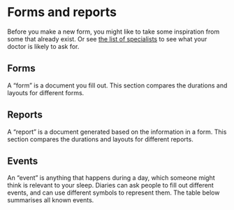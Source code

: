 # Forms and reports

<!--

  DO NOT EDIT THIS FILE DIRECTLY

  See https://github.com/sleepdiary/docs/blob/main/bin/generate-from-resources.js

 -->

Before you make a new form, you might like to take some inspiration from some that already exist.  Or see [the list of specialists](./) to see what your doctor is likely to ask for.

## Forms

A &ldquo;form&rdquo; is a document you fill out.  This section compares the durations and layouts for different forms.

<SortableTable :columns="forms_reports_columns" :rows="forms_rows" />

## Reports

A &ldquo;report&rdquo; is a document generated based on the information in a form.  This section compares the durations and layouts for different reports.

<SortableTable :columns="forms_reports_columns" :rows="reports_rows" />

## Events

An &ldquo;event&rdquo; is anything that happens during a day, which someone might think is relevant to your sleep.  Diaries can ask people to fill out different events, and can use different symbols to represent them.  The table below summarises all known events.

<SortableTable :columns="events_columns" :rows="events_rows" />

<script>
export default {
  data() {
    return {
      forms_reports_columns: [
        { key: 'Source'         , value: 'Source' },
        { key: 'page_duration'  , value: 'page duration' },
        { key: 'total_pages'    , value: 'total pages' },
        { key: 'start_time'     , value: 'start time' },
        { key: 'inbed_marker'   , value: 'in-bed marker' },
        { key: 'outofbed_marker', value: 'out-of-bed marker' },
        { key: 'sleep_marker'   , value: 'sleep marker' },
      ],
      events_columns: [
        { key: 'Source'     , value: 'Source' },
        { key: 'Event'      , value: 'Event' },
        { key: 'Description', value: 'Description' },
      ],
      forms_rows: [{"sharing_status":"found online","instructions_to_find":"1. go to https://allinclinic.ca/documents-brochures/\n2. click on \"Two Week Sleep Diary Adult\"","use_before_first":"maybe","use_between_appointments":"maybe","gallery":[{"thumb":"/resources/thumbs/Two Week Sleep Diary Adult.jpg","url":"https://allinclinic.ca/wp-content/uploads/2021/03/Two-Week-Sleep-Diary-Adult.pdf","display_name":"Allin Clinic: Two Week Sleep Diary (Adult)","short_name":"Two Week Sleep Diary (Adult)","has_name":false}],"layout":"calendar","start_page":1,"total_pages":1,"page_duration":{"key":"0014","value":"2 weeks"},"start_time":{"key":"12","value":"Noon"},"inbed_marker":"|","outofbed_marker":"(none)","sleep_marker":"▬","events":[{"key":"C","value":"caffeine"},{"key":"M","value":"medicine"},{"key":"E","value":"exercise"},{"key":"A","value":"alcohol"},{"key":"&dArr;","value":"fell asleep"},{"key":"&uArr;","value":"woke up"}],"doc_type":"form","display_name":"Allin Clinic: Two Week Sleep Diary (Adult)","short_name":"Two Week Sleep Diary (Adult)","has_name":true,"url":"https://allinclinic.ca/wp-content/uploads/2021/03/Two-Week-Sleep-Diary-Adult.pdf","thumb":"/resources/thumbs/Two Week Sleep Diary Adult.jpg","Source":{"key":"allin clinic","value":"<a href=\"https://allinclinic.ca/wp-content/uploads/2021/03/Two-Week-Sleep-Diary-Adult.pdf\">Allin Clinic: Two Week Sleep Diary (Adult)</a>"}},{"sharing_status":"found online","instructions_to_find":"1. go to https://allinclinic.ca/documents-brochures/\n2. click on \"Two Week Sleep Diary Child\"","use_before_first":"maybe","use_between_appointments":"maybe","gallery":[{"thumb":"/resources/thumbs/Two Week Sleep Diary Child.jpg","url":"https://allinclinic.ca/wp-content/uploads/2021/03/Two-Week-Sleep-Diary-Child.pdf","display_name":"Allin Clinic: Two Week Sleep Diary (Child)","short_name":"Two Week Sleep Diary (Child)","has_name":false}],"layout":"calendar","start_page":1,"total_pages":1,"page_duration":{"key":"0014","value":"2 weeks"},"start_time":{"key":"12","value":"Noon"},"inbed_marker":"|","outofbed_marker":"(none)","sleep_marker":"▬","events":[{"key":"C","value":"caffeine"},{"key":"M","value":"medicine"},{"key":"E","value":"exercise"},{"key":"&dArr;","value":"fell asleep"},{"key":"&uArr;","value":"woke up"}],"doc_type":"form","display_name":"Allin Clinic: Two Week Sleep Diary (Child)","short_name":"Two Week Sleep Diary (Child)","has_name":true,"url":"https://allinclinic.ca/wp-content/uploads/2021/03/Two-Week-Sleep-Diary-Child.pdf","thumb":"/resources/thumbs/Two Week Sleep Diary Child.jpg","Source":{"key":"allin clinic","value":"<a href=\"https://allinclinic.ca/wp-content/uploads/2021/03/Two-Week-Sleep-Diary-Child.pdf\">Allin Clinic: Two Week Sleep Diary (Child)</a>"}},{"sharing_status":"found online","instructions_to_find":"1. go to https://allinclinic.ca/documents-brochures/\n2. click on \"Two Week Sleep Diary Infant\"","use_before_first":"maybe","use_between_appointments":"maybe","gallery":[{"thumb":"/resources/thumbs/Two Week Sleep Diary Infant.jpg","url":"https://allinclinic.ca/wp-content/uploads/2021/03/Two-Week-Sleep-Diary-Infant.pdf","display_name":"Allin Clinic: Two Week Sleep Diary (Infant)","short_name":"Two Week Sleep Diary (Infant)","has_name":false}],"layout":"calendar","start_page":1,"total_pages":1,"page_duration":{"key":"0014","value":"2 weeks"},"start_time":{"key":"12","value":"Noon"},"inbed_marker":"|","outofbed_marker":"(none)","sleep_marker":"▬","events":[{"key":"C","value":"caffeine"},{"key":"M","value":"medicine"},{"key":"A","value":"active"},{"key":"C","value":"crying/fussy"},{"key":"F","value":"feeding"},{"key":"X","value":"infant slept with someone"},{"key":"&dArr;","value":"fell asleep"},{"key":"&uArr;","value":"woke up"}],"doc_type":"form","display_name":"Allin Clinic: Two Week Sleep Diary (Infant)","short_name":"Two Week Sleep Diary (Infant)","has_name":true,"url":"https://allinclinic.ca/wp-content/uploads/2021/03/Two-Week-Sleep-Diary-Infant.pdf","thumb":"/resources/thumbs/Two Week Sleep Diary Infant.jpg","Source":{"key":"allin clinic","value":"<a href=\"https://allinclinic.ca/wp-content/uploads/2021/03/Two-Week-Sleep-Diary-Infant.pdf\">Allin Clinic: Two Week Sleep Diary (Infant)</a>"}},{"events":[{"key":"A","value":"alcohol"},{"key":"M","value":"medication"},{"key":"C","value":"caffeine"},{"key":"T","value":"TV"}],"instructions_to_find":"Go to their [forms and resources page](https://sleepdoc.com/forms)","gallery":[{"thumb":"/resources/thumbs/Center for Sleep and Wake Disorders-adult.jpg","url":"https://sleepdoc.com/wp-content/uploads/2019/10/sleep_log.pdf","display_name":"Center for Sleep & Wake Disorders: Adult sleep diary","short_name":"Adult sleep diary","has_name":false}],"use_before_first":"maybe","use_between_appointments":"no","inbed_marker":"○","layout":"calendar","outofbed_marker":"🌅","page_duration":{"key":"0028","value":"28 days"},"sharing_status":"found online","sleep_marker":"●―● (asleep) <br/> N〰N (nap)","start_page":1,"start_time":{"key":"18","value":"6pm"},"total_pages":1,"doc_type":"form","display_name":"Center for Sleep & Wake Disorders: Adult sleep diary","short_name":"Adult sleep diary","has_name":true,"url":"https://sleepdoc.com/wp-content/uploads/2019/10/sleep_log.pdf","thumb":"/resources/thumbs/Center for Sleep and Wake Disorders-adult.jpg","Source":{"key":"center for sleep & wake disorders","value":"<a href=\"https://sleepdoc.com/wp-content/uploads/2019/10/sleep_log.pdf\">Center for Sleep & Wake Disorders: Adult sleep diary</a>"}},{"events":[{"key":"F","value":"food"},{"key":"M","value":"medication"},{"key":"C","value":"caffeine"},{"key":"T","value":"TV"}],"instructions_to_find":"Go to their [forms and resources page](https://sleepdoc.com/forms)","gallery":[{"thumb":"/resources/thumbs/Center for Sleep and Wake Disorders-adolescent.jpg","url":"https://sleepdoc.com/wp-content/uploads/2019/10/Sleep-log-adolescent.pdf","display_name":"Center for Sleep & Wake Disorders: Adolescent sleep diary","short_name":"Adolescent sleep diary","has_name":false}],"use_before_first":"maybe","use_between_appointments":"no","inbed_marker":"○","layout":"calendar","outofbed_marker":"🌅","page_duration":{"key":"0028","value":"28 days"},"sharing_status":"found online","sleep_marker":"●―● (asleep) <br/> N〰N (nap)","start_page":1,"start_time":{"key":"18","value":"6pm"},"total_pages":1,"doc_type":"form","display_name":"Center for Sleep & Wake Disorders: Adolescent sleep diary","short_name":"Adolescent sleep diary","has_name":true,"url":"https://sleepdoc.com/wp-content/uploads/2019/10/Sleep-log-adolescent.pdf","thumb":"/resources/thumbs/Center for Sleep and Wake Disorders-adolescent.jpg","Source":{"key":"center for sleep & wake disorders","value":"<a href=\"https://sleepdoc.com/wp-content/uploads/2019/10/Sleep-log-adolescent.pdf\">Center for Sleep & Wake Disorders: Adolescent sleep diary</a>"}},{"instructions_to_find":"1. Go to https://www.hopkinsmedicine.org/pulmonary/patient-care/sleep-medicine.html\n2. Click the \"Sleep Survey\" link in the middle of the page\n  * the \"Sleep survey\" link near the end of the page is an unrelated questionnaire\n","gallery":[{"thumb":"/resources/thumbs/The Johns Hopkins Sleep Disorders Center/The Johns Hopkins Sleep-Wake Diary.jpg","url":"https://www.hopkinsmedicine.org/pulmonary/patient-care/_docs/johns-hopkins-sleep-survey.pdf#page=6","display_name":"Johns Hopkins Sleep Disorders Center: Sleep Survey,\npage 6","short_name":"Sleep Survey","has_name":false}],"use_before_first":"maybe","use_between_appointments":"no","inbed_marker":"(none)","layout":"calendar","outofbed_marker":"(none)","page_duration":{"key":"0013","value":"13 days"},"sharing_status":"found online","sleep_marker":"&#x1FB98;","start_page":6,"start_time":{"key":"12","value":"Noon"},"total_pages":1,"doc_type":"form","display_name":"Johns Hopkins Sleep Disorders Center: Sleep Survey,\npage 6","short_name":"Sleep Survey","has_name":true,"url":"https://www.hopkinsmedicine.org/pulmonary/patient-care/_docs/johns-hopkins-sleep-survey.pdf#page=6","thumb":"/resources/thumbs/The Johns Hopkins Sleep Disorders Center/The Johns Hopkins Sleep-Wake Diary.jpg","Source":{"key":"johns hopkins sleep disorders center","value":"<a href=\"https://www.hopkinsmedicine.org/pulmonary/patient-care/_docs/johns-hopkins-sleep-survey.pdf#page=6\">Johns Hopkins Sleep Disorders Center: Sleep Survey,\npage 6</a>"}},{"events":[{"key":"C","value":"coffee, cola or tea"},{"key":"M","value":"medicine"},{"key":"A","value":"alcohol"},{"key":"E","value":"exercise"}],"instructions_to_find":"1. Go to https://www.hopkinsmedicine.org/pulmonary/patient-care/sleep-medicine.html\n2. Click the \"Sleep log\" link near the end of the page\n","gallery":[{"thumb":"/resources/thumbs/The Johns Hopkins Sleep Disorders Center/Two week sleep diary.jpg","url":"https://www.hopkinsmedicine.org/johns_hopkins_bayview/_docs/medical_services/sleep_disorders_center/sleeplog.pdf","display_name":"Johns Hopkins Sleep Disorders Center: Two week sleep diary","short_name":"Two week sleep diary","has_name":false}],"use_before_first":"maybe","use_between_appointments":"no","inbed_marker":"&#x7c;","layout":"calendar","outofbed_marker":"(none)","page_duration":{"key":"0014","value":"2 weeks"},"sharing_status":"found online","sleep_marker":"▬","start_page":1,"start_time":{"key":"12","value":"Noon"},"total_pages":1,"doc_type":"form","display_name":"Johns Hopkins Sleep Disorders Center: Two week sleep diary","short_name":"Two week sleep diary","has_name":true,"url":"https://www.hopkinsmedicine.org/johns_hopkins_bayview/_docs/medical_services/sleep_disorders_center/sleeplog.pdf","thumb":"/resources/thumbs/The Johns Hopkins Sleep Disorders Center/Two week sleep diary.jpg","Source":{"key":"johns hopkins sleep disorders center","value":"<a href=\"https://www.hopkinsmedicine.org/johns_hopkins_bayview/_docs/medical_services/sleep_disorders_center/sleeplog.pdf\">Johns Hopkins Sleep Disorders Center: Two week sleep diary</a>"}},{"events":[{"key":"C","value":"coffee, cola, or tea"},{"key":"M","value":"medicine"},{"key":"A","value":"alcohol"},{"key":"E","value":"exercise"}],"instructions_to_find":"Click on the &ldquo;Sleep facts & info&rdquo; menu on [her home page](http://www.orlandosleep.com/)","gallery":[{"thumb":"/resources/thumbs/Dr. Karen M. Baker.jpg","url":"http://www.orlandosleep.com/forms/sleepdiary_v2.pdf","display_name":"Dr. Karen M. Baker: Two week sleep diary","short_name":"Two week sleep diary","has_name":false}],"use_before_first":"maybe","use_between_appointments":"no","inbed_marker":"&#x7c;","layout":"calendar","outofbed_marker":"(none)","page_duration":{"key":"0014","value":"2 weeks"},"sharing_status":"found online","sleep_marker":"▬","start_page":1,"start_time":{"key":"12","value":"Noon"},"total_pages":1,"doc_type":"form","display_name":"Dr. Karen M. Baker: Two week sleep diary","short_name":"Two week sleep diary","has_name":true,"url":"http://www.orlandosleep.com/forms/sleepdiary_v2.pdf","thumb":"/resources/thumbs/Dr. Karen M. Baker.jpg","Source":{"key":"karen m. baker","value":"<a href=\"http://www.orlandosleep.com/forms/sleepdiary_v2.pdf\">Dr. Karen M. Baker: Two week sleep diary</a>"}},{"instructions_to_find":"1. Go to https://www.northshore.org/sleep-center/\n2. Click on \"Patient Forms\" in the left menu\n3. Click on \"Two Week Sleep Log\"\n","gallery":[{"thumb":"/resources/thumbs/NorthShore Sleep Center.jpg","url":"https://www.northshore.org/globalassets/sleepcenter/2weeksleeplog.pdf","display_name":"NorthShore Sleep Center: Two Week Sleep Log","short_name":"Two Week Sleep Log","has_name":false}],"use_before_first":"maybe","use_between_appointments":"no","inbed_marker":"&darr;","layout":"calendar","outofbed_marker":"&uarr;","page_duration":{"key":"0014","value":"14 days"},"sharing_status":"found online","sleep_marker":"▬","start_page":1,"start_time":{"key":"18","value":"6pm"},"total_pages":1,"doc_type":"form","display_name":"NorthShore Sleep Center: Two Week Sleep Log","short_name":"Two Week Sleep Log","has_name":true,"url":"https://www.northshore.org/globalassets/sleepcenter/2weeksleeplog.pdf","thumb":"/resources/thumbs/NorthShore Sleep Center.jpg","Source":{"key":"northshore sleep center","value":"<a href=\"https://www.northshore.org/globalassets/sleepcenter/2weeksleeplog.pdf\">NorthShore Sleep Center: Two Week Sleep Log</a>"}},{"gallery":[{"thumb":"/resources/thumbs/Raleigh Neurology Associates.jpg","url":"/resources/forms/Raleigh%20Neurology%20Associates/Raleigh_Neurology_Sleep_Chart_blank.pdf","display_name":"Raleigh Neurology Associates: Sleep Chart","short_name":"Sleep Chart","has_name":false}],"use_before_first":"no","use_between_appointments":"maybe","inbed_marker":"&darr;","layout":"calendar","outofbed_marker":"&uarr;","page_duration":{"key":"0060","value":"2 months"},"sharing_status":"shared with consent","sleep_marker":"▬","start_page":1,"start_time":{"key":"18","value":"6pm"},"total_pages":1,"doc_type":"form","display_name":"Raleigh Neurology Associates: Sleep Chart","short_name":"Sleep Chart","has_name":true,"url":"/resources/forms/Raleigh%20Neurology%20Associates/Raleigh_Neurology_Sleep_Chart_blank.pdf","thumb":"/resources/thumbs/Raleigh Neurology Associates.jpg","Source":{"key":"raleigh neurology associates","value":"<a href=\"/resources/forms/Raleigh%20Neurology%20Associates/Raleigh_Neurology_Sleep_Chart_blank.pdf\">Raleigh Neurology Associates: Sleep Chart</a>"}},{"sharing_status":"found online","instructions_to_find":"1. Go to https://www.uclahealth.org/sleepcenter/preparing-for-your-visit\n2. Click _Two week sleep diary_","use_before_first":"maybe","use_between_appointments":"no","gallery":[{"thumb":"/resources/thumbs/Two week sleep diary.jpg","url":"http://sleepeducation.org/wp-content/uploads/2021/04/sleep-diary-form.pdf","display_name":"UCLA Sleep Disorders Center: Two week sleep diary","short_name":"Two week sleep diary","has_name":false}],"layout":"calendar","start_page":1,"total_pages":1,"page_duration":{"key":"0014","value":"2 weeks"},"start_time":{"key":"00","value":"Midnight"},"inbed_marker":"B","outofbed_marker":"(none)","sleep_marker":"Z","events":[{"key":"C","value":"coffee, cola or tea"},{"key":"M","value":"medicine"},{"key":"A","value":"alcohol"},{"key":"E","value":"exercise"}],"doc_type":"form","display_name":"UCLA Sleep Disorders Center: Two week sleep diary","short_name":"Two week sleep diary","has_name":true,"url":"http://sleepeducation.org/wp-content/uploads/2021/04/sleep-diary-form.pdf","thumb":"/resources/thumbs/Two week sleep diary.jpg","Source":{"key":"ucla sleep disorders center","value":"<a href=\"http://sleepeducation.org/wp-content/uploads/2021/04/sleep-diary-form.pdf\">UCLA Sleep Disorders Center: Two week sleep diary</a>"}}],
      reports_rows: [{"gallery":[{"thumb":"/resources/thumbs/SleepCharter/simple.jpg","url":"/resources/images/SleepCharter/simple.png","display_name":"Simple","short_name":"Simple","has_name":true},{"thumb":"/resources/thumbs/SleepCharter/weekday_alarm.jpg","url":"/resources/images/SleepCharter/weekday_alarm.png","display_name":"Weekday alarm","short_name":"Weekday alarm","has_name":true},{"thumb":"/resources/thumbs/SleepCharter/dspd.jpg","url":"/resources/images/SleepCharter/dspd.png","display_name":"DSPD","short_name":"DSPD","has_name":true},{"thumb":"/resources/thumbs/SleepCharter/non-24.jpg","url":"/resources/images/SleepCharter/non-24.png","display_name":"Non-24","short_name":"Non-24","has_name":true}],"how_received":"shared with consent","inbed_marker":"(none)","layout":"calendar","outofbed_marker":"(none)","page_duration":{"key":0,"value":"variable"},"sleep_marker":"▮","start_page":1,"start_time":{"key":"00","value":"midnight"},"thumb":"/resources/thumbs/SleepCharter/simple.jpg","total_pages":1,"url":"/resources/images/SleepCharter/simple.png","doc_type":"report","display_name":"Sleep Charter: Universal Charter","short_name":"Universal Charter","has_name":true,"Source":{"key":"sleep charter","value":"<a href=\"/resources/images/SleepCharter/simple.png\">Sleep Charter: Universal Charter</a>"}},{"events":[{"key":"A","value":"each alcoholic drink"},{"key":"C","value":"each caffeinated drink includes coffee, tea, chocolate, cola"},{"key":"P","value":"every time you take a sleeping pill or medication to aid sleep"},{"key":"M","value":"Meals"},{"key":"S","value":"Snacks"},{"key":"X","value":"Exercise"},{"key":"T","value":"use of toilet during sleep-time"},{"key":"N","value":"noise that disturbs your sleep"},{"key":"W","value":"time of wake-up alarm (if any)"}],"gallery":[{"thumb":"/resources/thumbs/The Sleep Diary Project/Report for doctors/simple.jpg","url":"/resources/images/The%20Sleep%20Diary%20Project/Report%20for%20doctors/simple.pdf","display_name":"Simple","short_name":"Simple","has_name":true},{"thumb":"/resources/thumbs/The Sleep Diary Project/Report for doctors/weekday_alarm.jpg","url":"/resources/images/The%20Sleep%20Diary%20Project/Report%20for%20doctors/weekday_alarm.pdf","display_name":"Weekday alarm","short_name":"Weekday alarm","has_name":true},{"thumb":"/resources/thumbs/The Sleep Diary Project/Report for doctors/dspd.jpg","url":"/resources/images/The%20Sleep%20Diary%20Project/Report%20for%20doctors/dspd.pdf","display_name":"DSPD","short_name":"DSPD","has_name":true},{"thumb":"/resources/thumbs/The Sleep Diary Project/Report for doctors/non-24.jpg","url":"/resources/images/The%20Sleep%20Diary%20Project/Report%20for%20doctors/non-24.pdf","display_name":"Non-24","short_name":"Non-24","has_name":true}],"how_received":"shared with consent","inbed_marker":"&darr;","layout":"calendar","outofbed_marker":"&uarr;","page_duration":{"key":"0007","value":"1 week"},"sleep_marker":"&#x7c;―&#x7c;","start_page":1,"start_time":{"key":"18","value":"6pm"},"thumb":"/resources/thumbs/The Sleep Diary Project/Report for doctors/simple.jpg","total_pages":"variable","url":"https://sleepdiary.github.io/report/","doc_type":"report","display_name":"Sleep Diary Project: Report for doctors","short_name":"Report for doctors","has_name":true,"Source":{"key":"sleep diary project","value":"<a href=\"https://sleepdiary.github.io/report/\">Sleep Diary Project: Report for doctors</a>"}},{"gallery":[{"thumb":"/resources/thumbs/SleepChart1/Sleep log/simple.jpg","url":"/resources/images/SleepChart1/Sleep%20log/simple.png","display_name":"Sleep log: Simple","short_name":"Simple","has_name":true},{"thumb":"/resources/thumbs/SleepChart1/Sleep log/weekday_alarm.jpg","url":"/resources/images/SleepChart1/Sleep%20log/weekday_alarm.png","display_name":"Sleep log: Weekday alarm","short_name":"Weekday alarm","has_name":true},{"thumb":"/resources/thumbs/SleepChart1/Sleep log/dspd.jpg","url":"/resources/images/SleepChart1/Sleep%20log/dspd.png","display_name":"Sleep log: DSPD","short_name":"DSPD","has_name":true},{"thumb":"/resources/thumbs/SleepChart1/Sleep log/non-24.jpg","url":"/resources/images/SleepChart1/Sleep%20log/non-24.png","display_name":"Sleep log: Non-24","short_name":"Non-24","has_name":true}],"how_received":"shared with consent","inbed_marker":"(none)","layout":"calendar","modifiers":[{"component":"bar","colour":"cyan","description":"forced awakening"},{"component":"bar","colour":"green","description":"delayed retirement"},{"component":"bar","colour":"grey","description":"delayed retirement and forced awakening"},{"component":"bar","colour":"yellow","description":"selected sleep"}],"outofbed_marker":"(none)","page_duration":{"key":0,"value":"variable"},"sleep_marker":"▬","start_page":1,"start_time":{"key":"00","value":"midnight"},"thumb":"/resources/thumbs/SleepChart1/Sleep log/simple.jpg","total_pages":"variable","url":"/resources/images/SleepChart1/Sleep log/simple.png","doc_type":"report","display_name":"SleepChart 1.0: Sleep log","short_name":"Sleep log","has_name":true,"Source":{"key":"sleepchart 1.0","value":"<a href=\"/resources/images/SleepChart1/Sleep log/simple.png\">SleepChart 1.0: Sleep log</a>"}},{"gallery":[{"thumb":"/resources/thumbs/Sleepmeter/simple.jpg","url":"/resources/images/Sleepmeter/simple.png","display_name":"Simple","short_name":"Simple","has_name":true},{"thumb":"/resources/thumbs/Sleepmeter/weekday_alarm.jpg","url":"/resources/images/Sleepmeter/weekday_alarm.png","display_name":"Weekday alarm","short_name":"Weekday alarm","has_name":true},{"thumb":"/resources/thumbs/Sleepmeter/dspd.jpg","url":"/resources/images/Sleepmeter/dspd.png","display_name":"DSPD","short_name":"DSPD","has_name":true},{"thumb":"/resources/thumbs/Sleepmeter/non-24.jpg","url":"/resources/images/Sleepmeter/non-24.png","display_name":"Non-24","short_name":"Non-24","has_name":true}],"how_received":"shared with consent","inbed_marker":"(blue background)","layout":"calendar","outofbed_marker":"(none)","page_duration":{"key":0,"value":"variable"},"sleep_marker":"▮","start_page":1,"start_time":{"key":"00","value":"midnight"},"thumb":"/resources/thumbs/Sleepmeter/simple.jpg","total_pages":1,"url":"/resources/images/Sleepmeter/simple.png","doc_type":"report","display_name":"Sleepmeter: Daily Sleep Bar Graph","short_name":"Daily Sleep Bar Graph","has_name":true,"Source":{"key":"sleepmeter","value":"<a href=\"/resources/images/Sleepmeter/simple.png\">Sleepmeter: Daily Sleep Bar Graph</a>"}}],
      events_rows: [{"Source":{"key":"allin clinic","value":"<a href=\"https://allinclinic.ca/wp-content/uploads/2021/03/Two-Week-Sleep-Diary-Adult.pdf\">Allin Clinic: Two Week Sleep Diary (Adult)</a>"},"Event":"C","Description":"caffeine"},{"Source":{"key":"allin clinic","value":"<a href=\"https://allinclinic.ca/wp-content/uploads/2021/03/Two-Week-Sleep-Diary-Adult.pdf\">Allin Clinic: Two Week Sleep Diary (Adult)</a>"},"Event":"M","Description":"medicine"},{"Source":{"key":"allin clinic","value":"<a href=\"https://allinclinic.ca/wp-content/uploads/2021/03/Two-Week-Sleep-Diary-Adult.pdf\">Allin Clinic: Two Week Sleep Diary (Adult)</a>"},"Event":"E","Description":"exercise"},{"Source":{"key":"allin clinic","value":"<a href=\"https://allinclinic.ca/wp-content/uploads/2021/03/Two-Week-Sleep-Diary-Adult.pdf\">Allin Clinic: Two Week Sleep Diary (Adult)</a>"},"Event":"A","Description":"alcohol"},{"Source":{"key":"allin clinic","value":"<a href=\"https://allinclinic.ca/wp-content/uploads/2021/03/Two-Week-Sleep-Diary-Adult.pdf\">Allin Clinic: Two Week Sleep Diary (Adult)</a>"},"Event":"&dArr;","Description":"fell asleep"},{"Source":{"key":"allin clinic","value":"<a href=\"https://allinclinic.ca/wp-content/uploads/2021/03/Two-Week-Sleep-Diary-Adult.pdf\">Allin Clinic: Two Week Sleep Diary (Adult)</a>"},"Event":"&uArr;","Description":"woke up"},{"Source":{"key":"allin clinic","value":"<a href=\"https://allinclinic.ca/wp-content/uploads/2021/03/Two-Week-Sleep-Diary-Child.pdf\">Allin Clinic: Two Week Sleep Diary (Child)</a>"},"Event":"C","Description":"caffeine"},{"Source":{"key":"allin clinic","value":"<a href=\"https://allinclinic.ca/wp-content/uploads/2021/03/Two-Week-Sleep-Diary-Child.pdf\">Allin Clinic: Two Week Sleep Diary (Child)</a>"},"Event":"M","Description":"medicine"},{"Source":{"key":"allin clinic","value":"<a href=\"https://allinclinic.ca/wp-content/uploads/2021/03/Two-Week-Sleep-Diary-Child.pdf\">Allin Clinic: Two Week Sleep Diary (Child)</a>"},"Event":"E","Description":"exercise"},{"Source":{"key":"allin clinic","value":"<a href=\"https://allinclinic.ca/wp-content/uploads/2021/03/Two-Week-Sleep-Diary-Child.pdf\">Allin Clinic: Two Week Sleep Diary (Child)</a>"},"Event":"&dArr;","Description":"fell asleep"},{"Source":{"key":"allin clinic","value":"<a href=\"https://allinclinic.ca/wp-content/uploads/2021/03/Two-Week-Sleep-Diary-Child.pdf\">Allin Clinic: Two Week Sleep Diary (Child)</a>"},"Event":"&uArr;","Description":"woke up"},{"Source":{"key":"allin clinic","value":"<a href=\"https://allinclinic.ca/wp-content/uploads/2021/03/Two-Week-Sleep-Diary-Infant.pdf\">Allin Clinic: Two Week Sleep Diary (Infant)</a>"},"Event":"C","Description":"caffeine"},{"Source":{"key":"allin clinic","value":"<a href=\"https://allinclinic.ca/wp-content/uploads/2021/03/Two-Week-Sleep-Diary-Infant.pdf\">Allin Clinic: Two Week Sleep Diary (Infant)</a>"},"Event":"M","Description":"medicine"},{"Source":{"key":"allin clinic","value":"<a href=\"https://allinclinic.ca/wp-content/uploads/2021/03/Two-Week-Sleep-Diary-Infant.pdf\">Allin Clinic: Two Week Sleep Diary (Infant)</a>"},"Event":"A","Description":"active"},{"Source":{"key":"allin clinic","value":"<a href=\"https://allinclinic.ca/wp-content/uploads/2021/03/Two-Week-Sleep-Diary-Infant.pdf\">Allin Clinic: Two Week Sleep Diary (Infant)</a>"},"Event":"C","Description":"crying/fussy"},{"Source":{"key":"allin clinic","value":"<a href=\"https://allinclinic.ca/wp-content/uploads/2021/03/Two-Week-Sleep-Diary-Infant.pdf\">Allin Clinic: Two Week Sleep Diary (Infant)</a>"},"Event":"F","Description":"feeding"},{"Source":{"key":"allin clinic","value":"<a href=\"https://allinclinic.ca/wp-content/uploads/2021/03/Two-Week-Sleep-Diary-Infant.pdf\">Allin Clinic: Two Week Sleep Diary (Infant)</a>"},"Event":"X","Description":"infant slept with someone"},{"Source":{"key":"allin clinic","value":"<a href=\"https://allinclinic.ca/wp-content/uploads/2021/03/Two-Week-Sleep-Diary-Infant.pdf\">Allin Clinic: Two Week Sleep Diary (Infant)</a>"},"Event":"&dArr;","Description":"fell asleep"},{"Source":{"key":"allin clinic","value":"<a href=\"https://allinclinic.ca/wp-content/uploads/2021/03/Two-Week-Sleep-Diary-Infant.pdf\">Allin Clinic: Two Week Sleep Diary (Infant)</a>"},"Event":"&uArr;","Description":"woke up"},{"Source":{"key":"center for sleep & wake disorders","value":"<a href=\"https://sleepdoc.com/wp-content/uploads/2019/10/sleep_log.pdf\">Center for Sleep & Wake Disorders: Adult sleep diary</a>"},"Event":"A","Description":"alcohol"},{"Source":{"key":"center for sleep & wake disorders","value":"<a href=\"https://sleepdoc.com/wp-content/uploads/2019/10/sleep_log.pdf\">Center for Sleep & Wake Disorders: Adult sleep diary</a>"},"Event":"M","Description":"medication"},{"Source":{"key":"center for sleep & wake disorders","value":"<a href=\"https://sleepdoc.com/wp-content/uploads/2019/10/sleep_log.pdf\">Center for Sleep & Wake Disorders: Adult sleep diary</a>"},"Event":"C","Description":"caffeine"},{"Source":{"key":"center for sleep & wake disorders","value":"<a href=\"https://sleepdoc.com/wp-content/uploads/2019/10/sleep_log.pdf\">Center for Sleep & Wake Disorders: Adult sleep diary</a>"},"Event":"T","Description":"TV"},{"Source":{"key":"center for sleep & wake disorders","value":"<a href=\"https://sleepdoc.com/wp-content/uploads/2019/10/Sleep-log-adolescent.pdf\">Center for Sleep & Wake Disorders: Adolescent sleep diary</a>"},"Event":"F","Description":"food"},{"Source":{"key":"center for sleep & wake disorders","value":"<a href=\"https://sleepdoc.com/wp-content/uploads/2019/10/Sleep-log-adolescent.pdf\">Center for Sleep & Wake Disorders: Adolescent sleep diary</a>"},"Event":"M","Description":"medication"},{"Source":{"key":"center for sleep & wake disorders","value":"<a href=\"https://sleepdoc.com/wp-content/uploads/2019/10/Sleep-log-adolescent.pdf\">Center for Sleep & Wake Disorders: Adolescent sleep diary</a>"},"Event":"C","Description":"caffeine"},{"Source":{"key":"center for sleep & wake disorders","value":"<a href=\"https://sleepdoc.com/wp-content/uploads/2019/10/Sleep-log-adolescent.pdf\">Center for Sleep & Wake Disorders: Adolescent sleep diary</a>"},"Event":"T","Description":"TV"},{"Source":{"key":"johns hopkins sleep disorders center","value":"<a href=\"https://www.hopkinsmedicine.org/johns_hopkins_bayview/_docs/medical_services/sleep_disorders_center/sleeplog.pdf\">Johns Hopkins Sleep Disorders Center: Two week sleep diary</a>"},"Event":"C","Description":"coffee, cola or tea"},{"Source":{"key":"johns hopkins sleep disorders center","value":"<a href=\"https://www.hopkinsmedicine.org/johns_hopkins_bayview/_docs/medical_services/sleep_disorders_center/sleeplog.pdf\">Johns Hopkins Sleep Disorders Center: Two week sleep diary</a>"},"Event":"M","Description":"medicine"},{"Source":{"key":"johns hopkins sleep disorders center","value":"<a href=\"https://www.hopkinsmedicine.org/johns_hopkins_bayview/_docs/medical_services/sleep_disorders_center/sleeplog.pdf\">Johns Hopkins Sleep Disorders Center: Two week sleep diary</a>"},"Event":"A","Description":"alcohol"},{"Source":{"key":"johns hopkins sleep disorders center","value":"<a href=\"https://www.hopkinsmedicine.org/johns_hopkins_bayview/_docs/medical_services/sleep_disorders_center/sleeplog.pdf\">Johns Hopkins Sleep Disorders Center: Two week sleep diary</a>"},"Event":"E","Description":"exercise"},{"Source":{"key":"karen m. baker","value":"<a href=\"http://www.orlandosleep.com/forms/sleepdiary_v2.pdf\">Dr. Karen M. Baker: Two week sleep diary</a>"},"Event":"C","Description":"coffee, cola, or tea"},{"Source":{"key":"karen m. baker","value":"<a href=\"http://www.orlandosleep.com/forms/sleepdiary_v2.pdf\">Dr. Karen M. Baker: Two week sleep diary</a>"},"Event":"M","Description":"medicine"},{"Source":{"key":"karen m. baker","value":"<a href=\"http://www.orlandosleep.com/forms/sleepdiary_v2.pdf\">Dr. Karen M. Baker: Two week sleep diary</a>"},"Event":"A","Description":"alcohol"},{"Source":{"key":"karen m. baker","value":"<a href=\"http://www.orlandosleep.com/forms/sleepdiary_v2.pdf\">Dr. Karen M. Baker: Two week sleep diary</a>"},"Event":"E","Description":"exercise"},{"Source":{"key":"ucla sleep disorders center","value":"<a href=\"http://sleepeducation.org/wp-content/uploads/2021/04/sleep-diary-form.pdf\">UCLA Sleep Disorders Center: Two week sleep diary</a>"},"Event":"C","Description":"coffee, cola or tea"},{"Source":{"key":"ucla sleep disorders center","value":"<a href=\"http://sleepeducation.org/wp-content/uploads/2021/04/sleep-diary-form.pdf\">UCLA Sleep Disorders Center: Two week sleep diary</a>"},"Event":"M","Description":"medicine"},{"Source":{"key":"ucla sleep disorders center","value":"<a href=\"http://sleepeducation.org/wp-content/uploads/2021/04/sleep-diary-form.pdf\">UCLA Sleep Disorders Center: Two week sleep diary</a>"},"Event":"A","Description":"alcohol"},{"Source":{"key":"ucla sleep disorders center","value":"<a href=\"http://sleepeducation.org/wp-content/uploads/2021/04/sleep-diary-form.pdf\">UCLA Sleep Disorders Center: Two week sleep diary</a>"},"Event":"E","Description":"exercise"},{"Source":{"key":"sleep diary project","value":"<a href=\"https://sleepdiary.github.io/report/\">Sleep Diary Project: Report for doctors</a>"},"Event":"A","Description":"each alcoholic drink"},{"Source":{"key":"sleep diary project","value":"<a href=\"https://sleepdiary.github.io/report/\">Sleep Diary Project: Report for doctors</a>"},"Event":"C","Description":"each caffeinated drink includes coffee, tea, chocolate, cola"},{"Source":{"key":"sleep diary project","value":"<a href=\"https://sleepdiary.github.io/report/\">Sleep Diary Project: Report for doctors</a>"},"Event":"P","Description":"every time you take a sleeping pill or medication to aid sleep"},{"Source":{"key":"sleep diary project","value":"<a href=\"https://sleepdiary.github.io/report/\">Sleep Diary Project: Report for doctors</a>"},"Event":"M","Description":"Meals"},{"Source":{"key":"sleep diary project","value":"<a href=\"https://sleepdiary.github.io/report/\">Sleep Diary Project: Report for doctors</a>"},"Event":"S","Description":"Snacks"},{"Source":{"key":"sleep diary project","value":"<a href=\"https://sleepdiary.github.io/report/\">Sleep Diary Project: Report for doctors</a>"},"Event":"X","Description":"Exercise"},{"Source":{"key":"sleep diary project","value":"<a href=\"https://sleepdiary.github.io/report/\">Sleep Diary Project: Report for doctors</a>"},"Event":"T","Description":"use of toilet during sleep-time"},{"Source":{"key":"sleep diary project","value":"<a href=\"https://sleepdiary.github.io/report/\">Sleep Diary Project: Report for doctors</a>"},"Event":"N","Description":"noise that disturbs your sleep"},{"Source":{"key":"sleep diary project","value":"<a href=\"https://sleepdiary.github.io/report/\">Sleep Diary Project: Report for doctors</a>"},"Event":"W","Description":"time of wake-up alarm (if any)"}],
    };
  },
};
</script>
